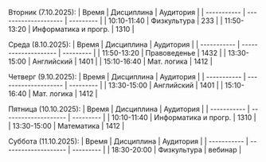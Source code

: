  Вторник (7.10.2025):
 | Время       | Дисциплина           | Аудитория |
 | ----------- | -------------------- | --------- |
 | 10:10-11:40 | Физкультура          | 233       |
 | 11:50-13:20 | Информатика и прогр. | 1310      |
  
 Среда (8.10.2025):
 | Время       | Дисциплина           | Аудитория |
 | ----------- | -------------------- | --------- |
 | 11:50-13:20 | Правоведенье         | 1432      |
 | 13:30-15:00 | Английский           | 1401      |
 | 15:10-16:40 | Мат. логика          | 1412      |
  
 Четверг (9.10.2025):
 | Время       | Дисциплина           | Аудитория |
 | ----------- | -------------------- | --------- |
 | 13:30-15:00 | Английский           | 1401      |
 | 15:10-16:40 | Мат. логика          | 1412      |
  
 Пятница (10.10.2025):
 | Время       | Дисциплина           | Аудитория |
 | ----------- | -------------------- | --------- |
 | 10:10-11:40 | Информатика и прогр. | 1310      |
 | 13:30-15:00 | Математика           | 1412      |
  
 Суббота (11.10.2025):
 | Время       | Дисциплина           | Аудитория |
 | ----------- | -------------------- | --------- |
 | 18:30-20:00 | Физкультура          | вебинар   |
  
  